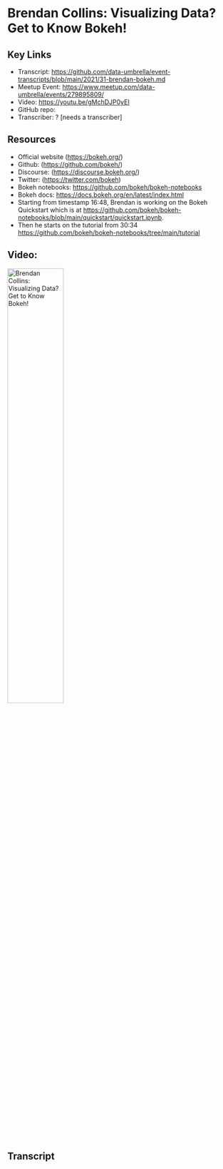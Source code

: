 # Brendan Collins: Visualizing Data? Get to Know Bokeh!

## Key Links
- Transcript:  https://github.com/data-umbrella/event-transcripts/blob/main/2021/31-brendan-bokeh.md
- Meetup Event:  https://www.meetup.com/data-umbrella/events/279895809/
- Video:  https://youtu.be/gMchDJP0yEI
- GitHub repo: 
- Transcriber:  ? [needs a transcriber]

## Resources
- Official website (https://bokeh.org/)
- Github: (https://github.com/bokeh/)
- Discourse: (https://discourse.bokeh.org/)
- Twitter: (https://twitter.com/bokeh)
- Bokeh notebooks:  https://github.com/bokeh/bokeh-notebooks
- Bokeh docs:  https://docs.bokeh.org/en/latest/index.html
- Starting from timestamp 16:48, Brendan is working on the Bokeh Quickstart which is at https://github.com/bokeh/bokeh-notebooks/blob/main/quickstart/quickstart.ipynb.
- Then he starts on the tutorial from 30:34 https://github.com/bokeh/bokeh-notebooks/tree/main/tutorial

## Video:

<a href="http://www.youtube.com/watch?feature=player_embedded&v=gMchDJP0yEI" target="_blank"><img src="http://img.youtube.com/vi/gMchDJP0yEI/0.jpg"
alt="Brendan Collins: Visualizing Data? Get to Know Bokeh!" width="50%" /></a>

## Transcript

